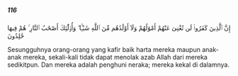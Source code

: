 ##### 116

<span class="ayah">إِنَّ ٱلَّذِينَ كَفَرُوا۟ لَن تُغْنِىَ عَنْهُمْ أَمْوَٰلُهُمْ وَلَآ أَوْلَٰدُهُم مِّنَ ٱللَّهِ شَيْـًۭٔا ۖ وَأُو۟لَٰٓئِكَ أَصْحَٰبُ ٱلنَّارِ ۚ هُمْ فِيهَا خَٰلِدُونَ</span>

<span class="ayah_translation">Sesungguhnya orang-orang yang kafir baik harta mereka maupun anak-anak mereka, sekali-kali tidak dapat menolak azab Allah dari mereka sedikitpun. Dan mereka adalah penghuni neraka; mereka kekal di dalamnya.</span>
